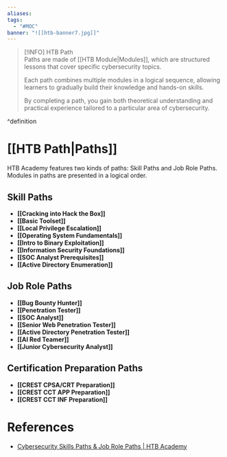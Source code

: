 ```yaml
---
aliases:
tags:
  - "#MOC"
banner: "![[htb-banner7.jpg]]"
---
```

> [!INFO] HTB Path  
> Paths are made of [[HTB Module|Modules]], which are structured lessons that cover specific cybersecurity topics.  
> 
> Each path combines multiple modules in a logical sequence, allowing learners to gradually build their knowledge and hands-on skills.  
> 
> By completing a path, you gain both theoretical understanding and practical experience tailored to a particular area of cybersecurity.  

^definition

# [[HTB Path|Paths]]
HTB Academy features two kinds of paths: Skill Paths and Job Role Paths. Modules in paths are presented in a logical order.

## Skill Paths
- **[[Cracking into Hack the Box]]** 
- **[[Basic Toolset]]** 
- **[[Local Privilege Escalation]]** 
- **[[Operating System Fundamentals]]** 
- **[[Intro to Binary Exploitation]]** 
- **[[Information Security Foundations]]** 
- **[[SOC Analyst Prerequisites]]** 
- **[[Active Directory Enumeration]]**
## Job Role Paths
- **[[Bug Bounty Hunter]]** 
- **[[Penetration Tester]]**
- **[[SOC Analyst]]** 
- **[[Senior Web Penetration Tester]]**
- **[[Active Directory Penetration Tester]]** 
- **[[AI Red Teamer]]**
- **[[Junior Cybersecurity Analyst]]**
## Certification Preparation Paths
- **[[CREST CPSA/CRT Preparation]]**
- **[[CREST CCT APP Preparation]]**
- **[[CREST CCT INF Preparation]]**
# References
- [Cybersecurity Skills Paths & Job Role Paths \| HTB Academy](https://academy.hackthebox.com/catalogue/paths)